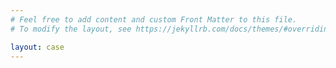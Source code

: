 ```yaml
---
# Feel free to add content and custom Front Matter to this file.
# To modify the layout, see https://jekyllrb.com/docs/themes/#overriding-theme-defaults

layout: case
---
```

